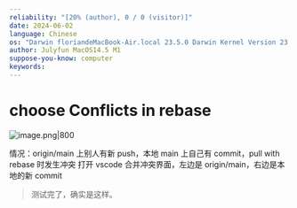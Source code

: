 ```yaml
---
reliability: "[20% (author), 0 / 0 (visitor)]"
date: 2024-06-02
language: Chinese
os: "Darwin floriandeMacBook-Air.local 23.5.0 Darwin Kernel Version 23.5.0: Wed May  1 20:16:51 PDT 2024; root:xnu-10063.121.3~5/RELEASE_ARM64_T8103 arm64"
author: Julyfun MacOS14.5 M1
suppose-you-know: computer
keywords:
---
```


# choose Conflicts in rebase

![image.png|800](https://how-to-1258460161.cos.ap-shanghai.myqcloud.com/how-to20250520003409.png)

情况：origin/main 上别人有新 push，本地 main 上自己有 commit，pull with rebase 时发生冲突
打开 vscode 合并冲突界面，左边是 origin/main，右边是本地的新 commit

> 测试完了，确实是这样。